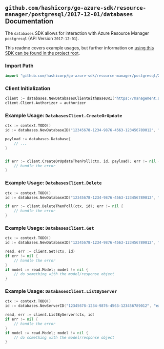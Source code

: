 
## `github.com/hashicorp/go-azure-sdk/resource-manager/postgresql/2017-12-01/databases` Documentation

The `databases` SDK allows for interaction with Azure Resource Manager `postgresql` (API Version `2017-12-01`).

This readme covers example usages, but further information on [using this SDK can be found in the project root](https://github.com/hashicorp/go-azure-sdk/tree/main/docs).

### Import Path

```go
import "github.com/hashicorp/go-azure-sdk/resource-manager/postgresql/2017-12-01/databases"
```


### Client Initialization

```go
client := databases.NewDatabasesClientWithBaseURI("https://management.azure.com")
client.Client.Authorizer = authorizer
```


### Example Usage: `DatabasesClient.CreateOrUpdate`

```go
ctx := context.TODO()
id := databases.NewDatabaseID("12345678-1234-9876-4563-123456789012", "example-resource-group", "serverName", "databaseName")

payload := databases.Database{
	// ...
}


if err := client.CreateOrUpdateThenPoll(ctx, id, payload); err != nil {
	// handle the error
}
```


### Example Usage: `DatabasesClient.Delete`

```go
ctx := context.TODO()
id := databases.NewDatabaseID("12345678-1234-9876-4563-123456789012", "example-resource-group", "serverName", "databaseName")

if err := client.DeleteThenPoll(ctx, id); err != nil {
	// handle the error
}
```


### Example Usage: `DatabasesClient.Get`

```go
ctx := context.TODO()
id := databases.NewDatabaseID("12345678-1234-9876-4563-123456789012", "example-resource-group", "serverName", "databaseName")

read, err := client.Get(ctx, id)
if err != nil {
	// handle the error
}
if model := read.Model; model != nil {
	// do something with the model/response object
}
```


### Example Usage: `DatabasesClient.ListByServer`

```go
ctx := context.TODO()
id := databases.NewServerID("12345678-1234-9876-4563-123456789012", "example-resource-group", "serverName")

read, err := client.ListByServer(ctx, id)
if err != nil {
	// handle the error
}
if model := read.Model; model != nil {
	// do something with the model/response object
}
```
